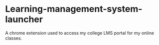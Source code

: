 # Learning-management-system-launcher
A chrome extension used to access my college LMS portal  for my online classes.
